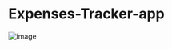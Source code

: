# Expenses-Tracker-app


![image](https://user-images.githubusercontent.com/73782770/195066696-b1703e4e-72f2-4cea-acd7-bea3b6f9940e.png)
